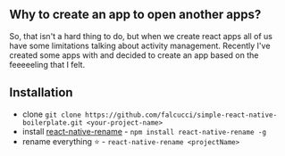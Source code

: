 ## Why to create an app to open another apps?
So, that isn't a hard thing to do, but when we create react apps all of us have some limitations talking about
activity management. Recently I've created some apps with and decided to create an app based on the feeeeeling
that I felt.

## Installation

* clone `git clone https://github.com/falcucci/simple-react-native-boilerplate.git <your-project-name>`
* install [react-native-rename](https://github.com/junedomingo/react-native-rename) - `npm install react-native-rename -g`
* rename everything :star: - `react-native-rename <projectName>`
